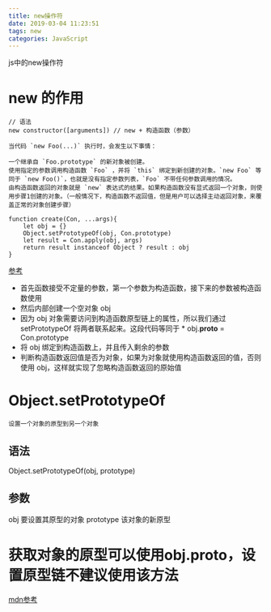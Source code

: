```yaml
---
title: new操作符
date: 2019-03-04 11:23:51
tags: new
categories: JavaScript
---
```


js中的new操作符
<!-- more -->

# new 的作用

```
// 语法
new constructor([arguments]) // new + 构造函数（参数）

当代码 `new Foo(...)` 执行时，会发生以下事情：

一个继承自 `Foo.prototype` 的新对象被创建。
使用指定的参数调用构造函数 `Foo` ，并将 `this` 绑定到新创建的对象。`new Foo` 等同于 `new Foo()`，也就是没有指定参数列表，`Foo` 不带任何参数调用的情况。
由构造函数返回的对象就是 `new` 表达式的结果。如果构造函数没有显式返回一个对象，则使用步骤1创建的对象。（一般情况下，构造函数不返回值，但是用户可以选择主动返回对象，来覆盖正常的对象创建步骤）
```
```
function create(Con, ...args){
    let obj = {}
    Object.setPrototypeOf(obj, Con.prototype)
    let result = Con.apply(obj, args)
    return result instanceof Object ? result : obj
}
```
[参考](https://juejin.im/post/5c7b963ae51d453eb173896e?from=timeline&isappinstalled=0)
* 首先函数接受不定量的参数，第一个参数为构造函数，接下来的参数被构造函数使用
* 然后内部创建一个空对象 obj
* 因为 obj 对象需要访问到构造函数原型链上的属性，所以我们通过 setPrototypeOf 将两者联系起来。这段代码等同于 * obj.__proto__ = Con.prototype
* 将 obj 绑定到构造函数上，并且传入剩余的参数
* 判断构造函数返回值是否为对象，如果为对象就使用构造函数返回的值，否则使用 obj，这样就实现了忽略构造函数返回的原始值

# Object.setPrototypeOf

```
设置一个对象的原型到另一个对象
```
## 语法
Object.setPrototypeOf(obj, prototype)
## 参数
obj 要设置其原型的对象
prototype 该对象的新原型

# 获取对象的原型可以使用obj.__proto__，设置原型链不建议使用该方法

[mdn参考](https://developer.mozilla.org/zh-CN/docs/Web/JavaScript/Reference/Global_Objects/Object/setPrototypeOf)